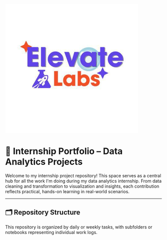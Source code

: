 ![Internship Banner](./elevate%20logo.png)


# 💼 Internship Portfolio – Data Analytics Projects

Welcome to my internship project repository! This space serves as a central hub for all the work I'm doing during my data analytics internship. From data cleaning and transformation to visualization and insights, each contribution reflects practical, hands-on learning in real-world scenarios.

---

## 🗂️ Repository Structure

This repository is organized by daily or weekly tasks, with subfolders or notebooks representing individual work logs.


